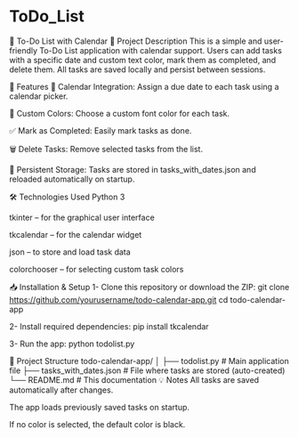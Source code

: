 # ToDo_List
📌 To-Do List with Calendar
📝 Project Description
This is a simple and user-friendly To-Do List application with calendar support.
Users can add tasks with a specific date and custom text color, mark them as completed, and delete them. All tasks are saved locally and persist between sessions.

🚀 Features
📆 Calendar Integration: Assign a due date to each task using a calendar picker.

🎨 Custom Colors: Choose a custom font color for each task.

✅ Mark as Completed: Easily mark tasks as done.

🗑️ Delete Tasks: Remove selected tasks from the list.

💾 Persistent Storage: Tasks are stored in tasks_with_dates.json and reloaded automatically on startup.

🛠️ Technologies Used
Python 3

tkinter – for the graphical user interface

tkcalendar – for the calendar widget

json – to store and load task data

colorchooser – for selecting custom task colors

📥 Installation & Setup
1- Clone this repository or download the ZIP:
git clone https://github.com/yourusername/todo-calendar-app.git
cd todo-calendar-app

2- Install required dependencies:
pip install tkcalendar

3- Run the app:
python todolist.py

📂 Project Structure
todo-calendar-app/
│
├── todolist.py                  # Main application file
├── tasks_with_dates.json   # File where tasks are stored (auto-created)
└── README.md               # This documentation
💡 Notes
All tasks are saved automatically after changes.

The app loads previously saved tasks on startup.

If no color is selected, the default color is black.
